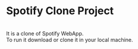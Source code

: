 # Spotify Clone Project
<br>
It is a clone of Spotify WebApp.
<br>
To run it download or clone it in your local machine.
